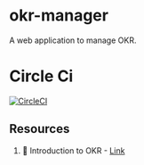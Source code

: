 # okr-manager

A web application to manage OKR.

# Circle Ci

[![CircleCI](https://circleci.com/gh/fs-101/okr-manager.svg?style=svg)](https://circleci.com/gh/fs-101/okr-manager)

## Resources

1. :memo: Introduction to OKR - [Link](https://www.oreilly.com/business/free/files/introduction-to-okrs.pdf)

